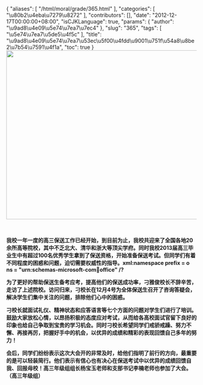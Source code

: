 {
    "aliases": [
        "/html/moral/grade/365.html"
    ],
    "categories": [
        "\u80b2\u4eba\u7279\u8272"
    ],
    "contributors": [],
    "date": "2012-12-17T00:00:00+08:00",
    "isCJKLanguage": true,
    "params": {
        "author": "\u9ad8\u4e09\u5e74\u7ea7\u7ec4"
    },
    "slug": "365",
    "tags": [
        "\u5e74\u7ea7\u5de5\u4f5c"
    ],
    "title": "\u9ad8\u4e09\u5e74\u7ea7\u53ec\u5f00\u4fdd\u9001\u751f\u54a8\u8be2\u7b54\u7591\u4f1a",
    "toc": true
}
**<img
    src="https://cdn.tfls.online/mirror/full/9f273db357de4fe74f8db1464094730618ac566e.jpg"
    style="display:block;margin-left:auto;margin-right:auto;"
    decoding="async"
    fetchpriority="auto"
    loading="lazy"
    height="448"
    width="600"
/>**

 

**我校一年一度的高三保送工作已经开始，到目前为止，我校共迎来了全国各地20余所高等院校，其中不乏北大、清华和浙大等顶尖学府。同时我校2013届高三毕业生中有超过100名优秀学生拿到了保送资格，开始准备保送考试。但同学们有着不同程度的困惑和问题，迫切需要权威性的指导。xml:namespace prefix = o ns = "urn:schemas-microsoft-com:office:office" /?**

**为了更好的帮助保送生备考应考，提高他们的保送成功率，刁雅俊校长不辞辛苦，走访了上述院校。访问归来，刁校长在12月4号为全体保送生召开了咨询答疑会，解决学生们集中关注的问题，排除他们心中的困惑。**

**刁校长就面试礼仪、精神状态和应答语言等七个方面的问题对学生们进行了培训。鼓励大家放松心情，以昂扬积极的态度应对考试，从而给各高校面试官留下良好的印象也给自己争取到宝贵的学习机会。同时刁校长希望同学们戒骄戒躁、努力不懈、再接再厉，把握好手中的机会，以优异的成绩和精彩的表现回馈自己多年的努力！**

**会后，同学们纷纷表示这次大会开的非常及时，给他们指明了前行的方向，最重要的是可以轻装简行。他们表示有信心也有决心在保送考试中以优异的成绩回馈自我、回报母校！高三年级组组长杨宝玉老师和支部书记李楠老师也参加了大会。（高三年级组）**

